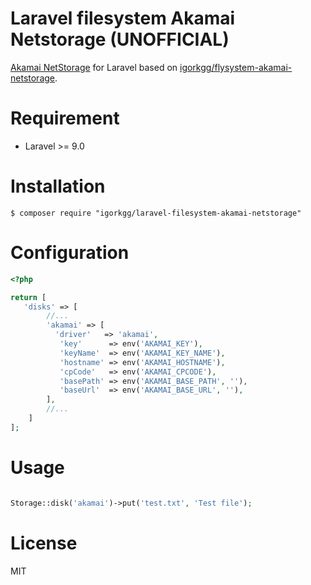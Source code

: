 # Laravel filesystem Akamai Netstorage (UNOFFICIAL)

[Akamai NetStorage](https://www.akamai.com/products/netstorage) for Laravel based on [igorkgg/flysystem-akamai-netstorage](https://github.com/igorkosteski/flysystem-akamai-netstorage).

# Requirement

-   Laravel >= 9.0

# Installation

```shell
$ composer require "igorkgg/laravel-filesystem-akamai-netstorage"
```

# Configuration

```php
<?php

return [
   'disks' => [
        //...
        'akamai' => [
          'driver'   => 'akamai',
           'key'      => env('AKAMAI_KEY'),
           'keyName'  => env('AKAMAI_KEY_NAME'),
           'hostname' => env('AKAMAI_HOSTNAME'),
           'cpCode'   => env('AKAMAI_CPCODE'),
           'basePath' => env('AKAMAI_BASE_PATH', ''),
           'baseUrl'  => env('AKAMAI_BASE_URL', ''),
        ],
        //...
    ]
];
```

# Usage

```php

Storage::disk('akamai')->put('test.txt', 'Test file');

```

# License

MIT
